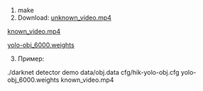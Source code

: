 1. make
2. Download:
[unknown_video.mp4](https://drive.google.com/open?id=1Ldo2827CfbLMPdMIdZAwUmnQ3OIc3dHE)

[known_video.mp4](https://drive.google.com/open?id=1Vp6uQkrsAjsMSDCnGnt-XgHxBD9NoTni)

[yolo-obj_6000.weights](https://drive.google.com/open?id=1zIsCn8nJIl0pVnmnx_cigt32hLlit8Uw)

3. Пример:

./darknet detector demo data/obj.data cfg/hik-yolo-obj.cfg yolo-obj_6000.weights known_video.mp4

